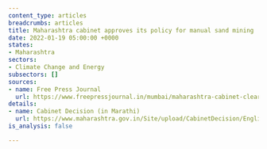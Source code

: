 ```yaml
---
content_type: articles
breadcrumbs: articles
title: Maharashtra cabinet approves its policy for manual sand mining
date: 2022-01-19 05:00:00 +0000
states:
- Maharashtra
sectors:
- Climate Change and Energy
subsectors: []
sources:
- name: Free Press Journal
  url: https://www.freepressjournal.in/mumbai/maharashtra-cabinet-clears-new-manual-sand-mining-policy
details:
- name: Cabinet Decision (in Marathi)
  url: https://www.maharashtra.gov.in/Site/upload/CabinetDecision/English/20-01-2022%20Cabinet%20Decision%20(Meeting%20No.97).pdf
is_analysis: false

---
```


